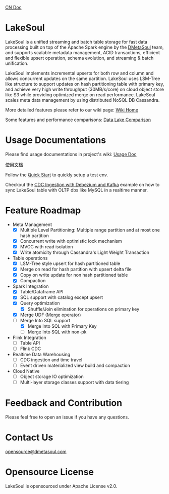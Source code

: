 [CN Doc](README-CN.md)

# LakeSoul
LakeSoul is a unified streaming and batch table storage for fast data processing built on top of the Apache Spark engine by the [DMetaSoul](https://www.dmetasoul.com) team, and supports scalable metadata management, ACID transactions, efficient and flexible upsert operation, schema evolution, and streaming & batch unification.

LakeSoul implements incremental upserts for both row and column and allows concurrent updates on the same partition. LakeSoul uses LSM-Tree like structure to support updates on hash partitioning table with primary key, and achieve very high write throughput (30MB/s/core) on cloud object store like S3 while providing optimized merge on read performance. LakeSoul scales meta data management by using distributed NoSQL DB Cassandra.

More detailed features please refer to our wiki page: [Wiki Home](../../wiki/Home)

Some features and performance comparisons: [Data Lake Comparison](../../wiki/01.-Data-Lake-Comparison)

# Usage Documentations
Please find usage documentations in project's wiki:
[Usage Doc](../../wiki/03.-Usage-Doc)

[使用文档](../../wiki/%E4%BD%BF%E7%94%A8%E6%96%87%E6%A1%A3)

Follow the [Quick Start](../../wiki/02.-QuickStart) to quickly setup a test env.

Checkout the [CDC Ingestion with Debezium and Kafka](examples/cdc_ingestion_debezium) example on how to sync LakeSoul table with OLTP dbs like MySQL in a realtime manner.

# Feature Roadmap
* Meta Management
  - [x] Multiple Level Partitioning: Multiple range partition and at most one hash partition
  - [x] Concurrent write with optimistic lock mechanism
  - [x] MVCC with read isolation
  - [x] Write atomicity through Cassandra's Light Weight Transaction
* Table operations 
  - [x] LSM-Tree style upsert for hash partitioned table
  - [x] Merge on read for hash partition with upsert delta file
  - [x] Copy on write update for non hash partitioned table
  - [x] Compaction
* Spark Integration
  - [x] Table/Dataframe API
  - [x] SQL support with catalog except upsert
  - [x] Query optimization
    - [x] Shuffle/Join elimination for operations on primary key
  - [x] Merge UDF (Merge operator)
  - [ ] Merge Into SQL support
    - [x] Merge Into SQL with Primary Key
    - [ ] Merge Into SQL with non-pk
* Flink Integration
  - [ ] Table API
  - [ ] Flink CDC
* Realtime Data Warehousing
  - [ ] CDC ingestion and time travel
  - [ ] Event driven materialized view build and compaction
* Cloud Native
  - [ ] Object storage IO optimization
  - [ ] Multi-layer storage classes support with data tiering

# Feedback and Contribution
Please feel free to open an issue if you have any questions.

# Contact Us
[opensource@dmetasoul.com](mailto:opensource@dmetasoul.com)

# Opensource License
LakeSoul is opensourced under Apache License v2.0.
